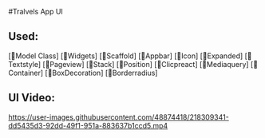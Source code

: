 
#Tralvels App UI 

## Used:
[🎯Model Class]
[🎯Widgets]
[🎯Scaffold]
[🎯Appbar]
[🎯Icon]
[🎯Expanded]
[🎯Textstyle]
[🎯Pageview]
[🎯Stack]
[🎯Position]
[🎯Clicpreact]
[🎯Mediaquery]
[🎯Container]
[🎯BoxDecoration]
[🎯Borderradius]

## UI Video:
https://user-images.githubusercontent.com/48874418/218309341-dd5435d3-92dd-49f1-951a-883637b1ccd5.mp4






